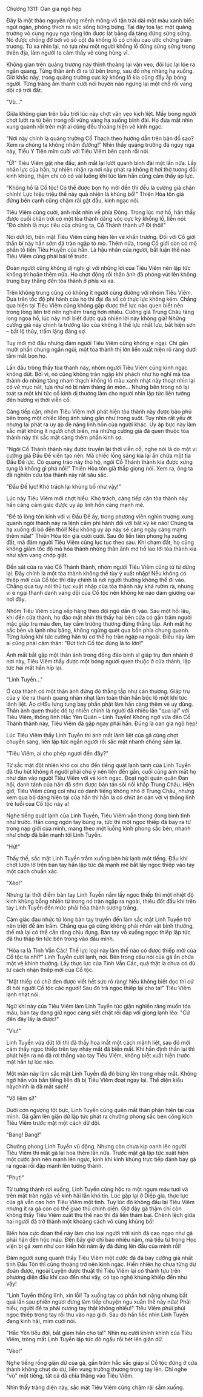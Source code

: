 




Chương 1311: Oan gia ngõ hẹp


Đây là một thảo nguyên rộng mênh mông vô tận trải dài một màu xanh biếc ngút ngàn, phóng thích ra sức sống bừng bừng. Tại đây tọa lạc một quảng trường vô cùng nguy nga rộng lớn được lát bằng đá tảng đứng sừng sững. Nó được chống đỡ bởi vô số cột đá khổng lồ có chiều cao ước chừng trăm trượng. Từ xa nhìn lại, nó tựa như một người khổng lồ đứng sừng sững trong thiên địa, làm người ta cảm thấy vô cùng hùng vĩ.

Không gian trên quảng trường này thỉnh thoảng lại vặn vẹo, đôi lúc lại lóe ra ngân quang. Từng thân ảnh đi ra từ bên trong, sau đó nhẹ nhàng hạ xuống. Giờ khắc này, trong quảng trường cực kỳ khổng lồ kia cũng đầy ắp bóng người. Từng tràng âm thanh cười nói huyên nào ngưng lại một chỗ rồi vang dội cả trời đất.

"Vù…"

Giữa không gian trên bầu trời lúc này chợt văn vẹo kịch liệt. Mấy bóng người chợt lướt ra từ bên trong rồi vững vàng hạ xuống bình đài. Họ đưa mắt nhìn xung quanh rồi trên mặt ai cũng đều thoáng hiện vẻ kinh ngạc.

"Nơi này chính là quảng trường Cổ Thạch theo hướng dẫn trên bản đồ sao? Xem ra chúng ta không nhầm đường!" Nhìn thấy quảng trường đá nguy nga này, Tiểu Y Tiên mỉm cười với Tiêu Viêm bên cạnh rồi nói.

"Ừ!" Tiêu Viêm gật nhẹ đầu, ánh mắt lại lướt quanh bình đài một lần nữa. Lấy nhãn lực của hắn, tự nhiên nhận ra nơi này phát ra không ít hơi thở tương đối kinh khủng, thậm chí có có vài luồng khí tức làm hắn cũng cảm thấy áp lực.

"Không hổ là Cổ tộc! Có thể được bọn họ mời đến thì đều là cường giả chân chính! Lực hiệu triệu thế này quả nhiên là khủng bố!" Thiên Hỏa tôn giả đứng bên cạnh cũng chậm rãi gật đầu, kinh ngạc nói.

Tiêu Viêm cũng cười, ánh mắt nhìn về phía Đông. Trong lúc mơ hồ, hắn thấy được cuối chân trời có một tòa thành dáng vóc cực kỳ khổng lồ, liền nói: "Đó chính là mục tiêu của chúng ta, Cổ Thánh thành ư? Đi thôi!"

Nói dứt lời, trên mặt Tiêu Viêm cũng hiện lên vẻ khẩn trương. Đối với Cổ giới thần bí này hắn sớm đã tràn ngập tò mò. Thêm nữa, trong Cổ giới còn có mộ phần tồ tiên Tiêu Huyền của hắn. Là hậu nhân của người, bất luận thế nào Tiêu Viêm cũng phải bái tế trước.

Đoàn người cũng không dị nghị gì với những lời của Tiêu Viêm nên lập tức không trì hoãn thêm nữa. Họ chợt động rồi thân ảnh đã phóng vút lên không trung bay thẳng đến tòa thành ở phía xa xa.

Trên không trung cũng có không ít người cùng đường với nhóm Tiêu Viêm. Dựa trên tốc độ phi hành của họ thì đại đa số có thực lực không kém. Chẳng qua hiện tại Tiêu Viêm cũng không gặp được thế lực nào quen biết nên trong lòng liền trở nên nghiêm trang hơn nhiều. Cường giả Trung Châu tàng long ngọa hổ, lúc này mới biết được quả nhiên lời này không giả! Những cường giả này chính là trưởng lão của không ít thế lực nhất lưu, bất hiện sơn – bất lộ thủy, trầm lặng đáng sợ.

Tuy mới mở đầu nhưng đám người Tiêu Viêm cũng không e ngại. Chỉ gần mười phần chung ngắn ngủi, một tòa thành thị lớn liền xuất hiện rõ ràng dưới tầm mắt bọn họ.

Lần đầu trông thấy tòa thành này, nhóm người Tiêu Viêm cũng kinh ngạc không dứt. Bởi vì, nó cũng không tràn ngập khí phách như họ nghĩ mà tòa thành do những tảng nham thạch khổng lồ màu xanh nhạt này thoạt nhìn lại có vẻ mục nát, tựa như nó bị năm tháng ăn mòn… Nhưng bên trong nó lại toát ra một khí tức cổ kính dị thường làm cho người nhìn lập tức liên tưởng đến hương vị thời viễn cổ.

Càng tiếp cận, nhóm Tiêu Viêm mới phát hiện tòa thành này được bảo phủ bên trong một chiếc lồng ánh sáng gần như trong suốt. Tuy nhìn rất yếu ớt nhưng lại phát ra uy áp đè nặng linh hồn của người khác. Uy áp bực này làm sắc mặt không ít người chợt biến, mà những cường giả đã quen thuộc tòa thành này thì sắc mặt càng thêm phần kính sợ.

"Ngôi Cổ Thánh thành này được truyền lại thời viễn cổ, nghe nói là do một vị cường giả Đấu Đế kiến tạo nên. Mà chiếc lồng sáng kia lại ẩn chứa một tia Đấu Đế lực. Có quang tráo này thủ hộ, ngôi Cổ Thánh thành kia được xưng tụng là không gì phá nổi!" Thiên Hỏa tôn giả thấp giọng nói. Xem ra, ông ta đã nghiên cứu tòa thành này rất sâu sắc.

"Đấu Đế lực! Khó trách lại khủng bố như vậy!"

Lúc này Tiêu Viêm mới chợt hiểu. Khó trách, càng tiếp cận tòa thành này hắn càng cảm giác được uy áp linh hồn càng mạnh mẽ.

"Để tỏ lòng tôn kính với vị Đấu Đế ấy, trong phương viên nghìn trượng xung quanh ngôi thành này ra lệnh cấm phi hành đối với bất kỳ kẻ nào! Chúng ta hạ xuống đi bộ đến thôi! Nếu không uy áp này sẽ càng ngày càng mạnh thêm nữa!" Thiên Hỏa tôn giả cười cười. Sau đó liền tiên phong hạ xuống đất, mà đám người Tiêu Viêm cũng lục tục theo sau. Khi chạm đất, họ cũng không giảm tốc độ mà hóa thành những thân ảnh mơ hồ lao tới tòa thành kia như sấm vang chớp giật.

Đến sát cửa ra vào Cổ Thánh thành, nhóm người Tiêu Viêm cũng từ từ dừng lại. Đây chính là một tòa thành không thể tùy ý xuất nhập! Nếu không có thiếp mời của Cổ tộc thì đây chính là nơi người thường không thể đi vào. Chẳng qua tuy nói thủ tục xuất nhập của tòa thành này khá rườm rà, nhưng vì e ngại thanh danh vang dội của Cổ tộc nên không kẻ nào dám giương oai nơi đây.

Nhóm Tiêu Viêm cũng xếp hàng theo đội ngũ dần đi vào. Sau một hồi lâu, khi đến cửa thành, họ đảo mắt nhìn thì thấy hai bên cửa có gần trăm người mặc giáp trụ màu đen, tay cầm trường thương đứng thẳng tắp. Ánh mắt họ sắc bén và lạnh như băng, không ngừng quét qua bốn phía chung quanh. Từng luồng khí tức cường hãn từ cơ thể họ tràn ngập ra ngoài. Điều này làm ai cũng phải cảm thán: "Bút tích Cổ tộc đúng là to lớn!"

Ánh mắt bắt gặp một thân ảnh trong đông đảo binh sĩ giáp trụ đen nhánh ở nơi này, Tiêu Viêm thấy được một bóng người quen thuộc ở cửa thành, lập tức hai mắt hắn híp lại.

"Linh Tuyền…"

Ở cửa thành có một thân ảnh đứng đó thẳng tắp như cán thương. Giáp trụ của y lóe ra thanh quang nhàn nhạt làm toàn thân hắn bộc lộ một khí tức lãnh liệt. Áo cHSu lưng tung bay phần phật làm hắn càng thêm vẻ uy dũng. Thân ảnh quen thuộc đó tự nhiên chính là người đã nhiều lần "qua lại" với Tiêu Viêm, thống lĩnh Hắc Yên Quân – Linh Tuyền! Không ngờ vừa đến Cổ Thánh thành này, Tiêu Viêm đã gặp ngay phải hắn. Đúng là oan gia ngõ hẹp!

Lúc Tiêu Viêm thấy Linh Tuyền thì ánh mắt lãnh liệt của gã cũng chợt chuyển sang, liền lập tức ngẩn người rồi sắc mặt nhanh chóng sầm lại.

"Tiêu Viêm, ai cho phép ngươi đến đây?"

Từ sắc mặt đột nhiên khó coi cho đến tiếng quát lạnh tanh của Linh Tuyền đã thu hút không ít người phải chú ý nên liền đến gần, cuối cùng ánh mắt họ như dán vào người Tiêu Viêm với vẻ kinh ngạc. Đoạt ngôi quán quân Đan hội, danh tánh của hắn đã sớm được bàn tán sôi nổi khắp Trung Châu. Hiện giờ, Tiêu Viêm cũng coi như có danh tiếng không nhỏ ở Trung Châu, nhưng xem qua bộ dáng hiện tại của hắn thì hẳn là có chút ân oán với vị thống lĩnh trẻ tuổi của Cổ tộc này a!

Nghe tiếng quát lạnh của Linh Tuyền, Tiêu Viêm vẫn thong dong bình tĩnh như trước. Hắn cong ngón tay búng ra, tức thì một ngọc thiếp đã bay ra từ trong nạp giới của mình, mang theo một luồng kình phong sắc bén, nhanh như chớp đã bắn mạnh tới Linh Tuyền.

"Hừ!"

Thấy thế, sắc mặt Linh Tuyền trầm xuống bèn hừ lạnh một tiếng. Đấu khí chợt lượn lờ trên bàn tay hắn lập tức đã mạnh mẽ bắt lấy ngọc thiếp vào tay một cách chuẩn xác.

"Xèo!"

Nhưng tại thời điểm bàn tay Linh Tuyền nắm lấy ngọc thiếp thì một nhiệt độ kinh khủng bỗng nhiên từ trong nó tràn ngập ra ngoài, thiêu đốt đấu khí trên tay Linh Tuyền đến mức phải hóa thành sương trắng.

Cảm giác đau nhức từ lòng bàn tay truyền đến làm sắc mặt Linh Tuyền trở nên triệt để âm trầm. Chẳng qua gã cũng không phải nhân vật bình thường, thế mà lại có thể cắn răng chịu đựng. Bàn tay vỗ xuống ngọc thiếp lập tức đã thu thập tin tức bên trong vào đầu mình.

"Hóa ra là Tinh Vẫn Các! Thế lực loại này làm thế nào có được thiếp mời của Cổ tộc ta nhỉ?" Linh Tuyền cười lạnh, nói. Bên trong câu nói của gã ẩn chứa một vẻ khinh thường. Lấy thực lực của Tinh Vẫn Các, quả thật là chưa có đủ tư cách nhận thiếp mời của Cổ tộc.

"Mặt thiếp có chữ đen được viết hết sức rõ ràng! Nếu không biết đọc thì cứ đi hỏi người Cổ tộc các ngươi! Sau đó trả ngọc thiếp lại cho ta!" Tiêu Viêm lạnh nhạt nói.

Ngữ khí này của Tiêu Viêm làm Linh Tuyền tức giận nghiến răng muốn tóa máu, ban tay đang giữ ngọc càng siết chặt rồi đáp với giọng lạnh lẽo: "Cứ đến đây lấy là được!"

"Viu!"

Linh Tuyền vừa dứt lời thì đã thấy hoa mắt một cách mãnh liệt, sau đó mới cảm thấy ngọc thiếp trên tay nháy mắt đã biến mất. Khi hắn định thần lại thì phát hiện ra nó đã rơi thẳng vào tay Tiêu Viêm, không biết xuất hiện trước mặt hắn tự lúc nào.

Một màn này làm sắc mặt Linh Tuyền đã đỏ bừng lên trong nháy mắt. Không ngờ hắn vừa bắn tiếng liền đã bị Tiêu Viêm đoạt ngay lại. Thể diện kiểu nàychính là đã mất sạch!

"Vô liêm sỉ!"

Dưới cơn ngượng tột bực, Linh Tuyền cũng quên mất thân phận hiện tại của mình. Gã gầm lên giận dữ lập tức phát ra chưởng phong sắc bén công kích Tiêu Viêm trước mặt một cách dữ dội.

"Bang! Bang!"

Chưởng phong Linh Tuyền vũ động. Nhưng còn chưa kịp oanh lên người Tiêu Viêm thì mắt gã lại hoa thêm lần nữa. Trước mặt gã lập tức xuất hiện một cước ảnh nện mạnh lên ngực, kình khí kinh khủng trực tiếp đánh bay gã ra ngoài rồi đập mạnh lên tường thành.

"Phụt!"

Từ tường thành rơi xuống, Linh Tuyền cũng hộc ra một ngụm máu tươi và trên mặt tràn ngập vẻ kinh hãi lẫn khó tin. Lúc gặp lại ở Diệp gia, thực lực của gã vẫn cao hơn Tiêu Viêm một tinh. Tuy lúc đó không đấu lại Tiêu Viêm nhưng ít ra gã còn có thể giao thủ chính diện. Giờ đây gã thậm chí còn không thấy Tiêu Viêm xuất thủ thế nào thì đã liền thảm bại. Chênh lệch giữa hai người đã trở thành một khoảng cách vô cùng khủng bố!

Biến hóa cực đoan thế này làm cho loại người trời sinh đã cao ngạo như gã phải hận đến hộc máu. Đến bây giờ chỉ bao nhiêu năm, mà tiểu tử trong Học viện bị gã xem như con kiến hôi năm ấy đã đứng lên đầu của mình rồi!

Đám người xung quanh thấy Tiêu Viêm một cước đã đá bay cường giả nhất tinh Đấu Tôn thì cũng thoáng trở nên kinh ngạc. Hiển nhiên họ chưa từng dự đoán được, ngoài Luyện dược thuật thì Tiêu Viêm lại có thành tựu trên phương diện đấu khí cao đến như vậy, có tạo nghệ khủng khiếp đến như vậy!

"Linh Tuyền thống lĩnh, xin lỗi! Ta xuống tay có phần hơi nặng nhưng bất quá lần sau phiền ngươi đừng làm tiếp chuyện ngu xuẩn thế này nữa! Phải hiểu, người để ta phải nương tay thật không nhiều!" Tiêu Viêm phủi phủi ngọc thiếp trong tay rồi thu vào nạp giới. Sau đó hắn liếc nhìn Linh Tuyền đang kinh hãi, mỉm cười nói.

"Hắc Yên tiểu đội, bắt giam hắn cho ta!" Nhìn nụ cười khinh khỉnh của Tiêu Viêm, tròng mắt Linh Tuyền lập tức đỏ ngầu rồi hét lên giận dữ.

"Vèo!"

Nghe tiếng rống giận dữ của gã, gần trăm hắc sắc giáp sĩ Cổ tộc đứng ở cửa thành không chut do dự, liền vung trường thương trong tay lên. Chỉ nghe "vù" một tiếng, tất cả đã chĩa thẳng vào Tiêu Viêm.

Nhìn thấy tràng diện này, sắc mặt Tiêu Viêm cũng chậm rãi sầm xuống.




